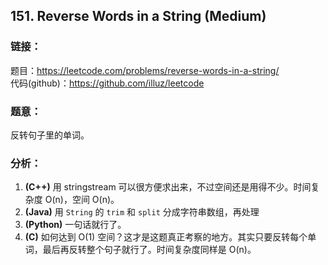 ## 151. Reverse Words in a String (Medium)

### **链接**：
题目：https://leetcode.com/problems/reverse-words-in-a-string/  
代码(github)：https://github.com/illuz/leetcode

### **题意**：
反转句子里的单词。

### **分析**：

1. **(C++)** 用 stringstream 可以很方便求出来，不过空间还是用得不少。时间复杂度 O(n)，空间 O(n)。
2. **(Java)** 用 `String` 的 `trim` 和 `split` 分成字符串数组，再处理
3. **(Python)** 一句话就行了。
4. **(C)** 如何达到 O(1) 空间？这才是这题真正考察的地方。其实只要反转每个单词，最后再反转整个句子就行了。时间复杂度同样是 O(n)。
